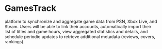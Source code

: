 # GamesTrack
 platform to synchronize and aggregate game data from PSN, Xbox Live, and Steam. Users will be able to link their accounts, automatically import their list of titles and game hours, view aggregated statistics and details, and schedule periodic updates to retrieve additional metadata (reviews, covers, rankings).
